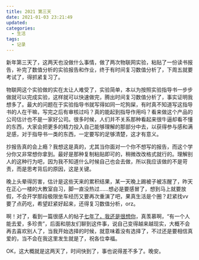 ```yaml
---
title: 2021 第三天
date: 2021-01-03 23:21:49
updated:
categories:
  - 生活
tags:
  - 记录
---
```


新年第三天了，这两天也没做什么事情，做了两次物联网实验，粘贴了一份读书报告，补完了数值分析的实验报告和作业，终于有时间复习数值分析了，下周五就要考试了，得抓紧复习了。

<!--more-->

物联网这个实验做的实在太让人难受了，实验简单，本以为按照实验指导书一步步做就可以完成实验，这样就可以快速做完，腾出时间复习数值分析了，事实证明我想多了。最大的问题在于实验指导书就写得如同一坨狗屎，有时真不知道写这指导书的人在干嘛，写完之后有审核过吗？真的能起到指导作用吗？看来做这个产品的公司估计也不是一家好公司。很多时候，人们并不关系那种看起来很牛逼却看不懂的东西，大家会把更多的精力投入自己能够理解的那部分中去，以获得参与感和满足感，对于指导书一类的东西，一定要写的足够清楚，这才有意义。

抄报告真的会上瘾？我想这是真的，尤其当你面对一个你不想写的报告，而这个学分你又非常想你拿到。最好是那种复制粘贴即可的，稍微改改格式就行的。理解别人的这种行为吧，因为我不知道什么时候自己也会去做，所以我应该做的不是苛责，而是思考背后的原因，这是关键。

晚上头晕得厉害，估计是这些天来的累积结果，某一天晚上踢被子被冻醒了，昨天在正心一楼的大教室自习，脚一直没热过……想必是要感冒了，想到马上就要放假，不会开学那段极限坐车经历又要再次重演了吧，果真生活是个圈？赶紧找vv要了点药吃，希望赶紧好起来，还得复习数值分析，orz。

啊！对了，看到一篇很感人的帖子[七年了，我还是很想你](https://m.hupu.com/bbs/40172727.html)，真羡慕啊，“有一个人能去爱，多珍贵”，后面和朋友们聊到这件事，说自己变得越来越现实，大概不会再去喜欢别人了，当我开始选择的时候，就意味着没有选择了，不过还是要相信真爱的，当不会在我这里发生就是了，祝各位幸福。

OK，这大概就是这两天了，时间快到了，事也说得差不多了。晚安。